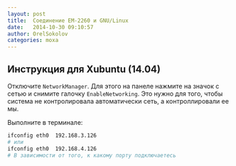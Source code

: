 ```yaml
---
layout: post
title:  Соединение EM-2260 и GNU/Linux
date:   2014-10-30 09:10:57
author: OrelSokolov
categories: moxa
---
```


## Инструкция для Xubuntu (14.04)

Отключите `NetworkManager`. Для этого на панеле нажмите на значок с сетью и
снимите галочку `EnableNetworking`. Это нужно для того, чтобы система не контролировала
автоматически сеть, а контроллировали ее мы.

Выполните в терминале:

```bash
ifconfig eth0  192.168.3.126
# или
ifconfig eth0  192.168.4.126
# В зависимости от того, к какому порту подключаетесь
```

